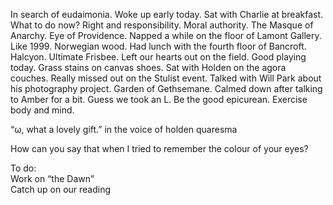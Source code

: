 In search of eudaimonia. Woke up early today. Sat with Charlie at breakfast. What to do now? Right and responsibility. Moral authority. The Masque of Anarchy. Eye of Providence. Napped a while on the floor of Lamont Gallery. Like 1999\. Norwegian wood. Had lunch with the fourth floor of Bancroft. Halcyon. Ultimate Frisbee. Left our hearts out on the field. Good playing today. Grass stains on canvas shoes. Sat with Holden on the agora couches. Really missed out on the Stulist event. Talked with Will Park about his photography project. Garden of Gethsemane. Calmed down after talking to Amber for a bit. Guess we took an L. Be the good epicurean. Exercise body and mind. 

“ω, what a lovely gift.” in the voice of holden quaresma



How can you say that when I tried to remember the colour of your eyes?

To do:  
Work on “the Dawn”  
Catch up on our reading